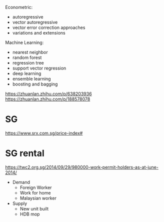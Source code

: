 Econometric:
- autoregressive
- vector autoregressive
- vector error correction approaches
- variations and extensions

Machine Learning:
- nearest neighbor
- random forest
- regression tree
- support vector regression
- deep learning
- ensemble learning
- boosting and bagging


https://zhuanlan.zhihu.com/p/638203936
https://zhuanlan.zhihu.com/p/188578078

# SG
https://www.srx.com.sg/price-index#

# SG rental

https://twc2.org.sg/2014/09/29/980000-work-permit-holders-as-at-june-2014/

- Demand
  - Foreign Worker
  - Work for home
  - Malaysian worker
- Supply
  - New unit built
  - HDB mop
